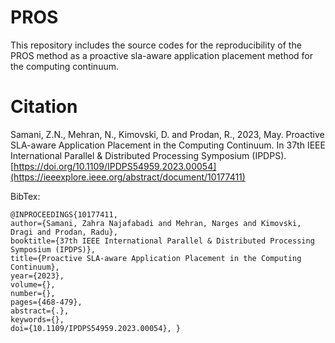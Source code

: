 # PROS



This repository includes the source codes for the reproducibility of the PROS method as a proactive sla-aware application placement method for the computing continuum.


# Citation
Samani, Z.N., Mehran, N., Kimovski, D. and Prodan, R., 2023, May. Proactive SLA-aware Application Placement in the Computing Continuum. In 37th IEEE International Parallel & Distributed Processing Symposium (IPDPS). [https://doi.org/10.1109/IPDPS54959.2023.00054](https://ieeexplore.ieee.org/abstract/document/10177411)

BibTex:
```
@INPROCEEDINGS{10177411,  
author={Samani, Zahra Najafabadi and Mehran, Narges and Kimovski, Dragi and Prodan, Radu},  
booktitle={37th IEEE International Parallel & Distributed Processing Symposium (IPDPS)},   
title={Proactive SLA-aware Application Placement in the Computing Continuum},   
year={2023},  
volume={},  
number={},  
pages={468-479},  
abstract={.},  
keywords={},  
doi={10.1109/IPDPS54959.2023.00054}, }
```

